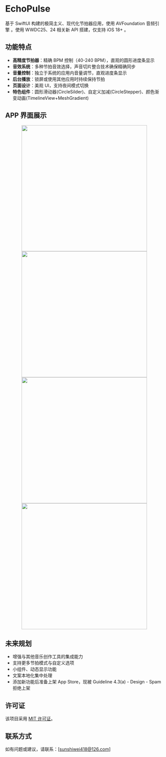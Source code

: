 # EchoPulse

基于 SwiftUI 构建的极简主义、现代化节拍器应用，使用 AVFoundation 音频引擎 。使用 WWDC25、24 相关新 API 搭建，仅支持 iOS 18+ 。

## 功能特点

- **高精度节拍器**：精确 BPM 控制（40-240 BPM），直观的圆形进度条显示
- **音效系统**：多种节拍音效选择，声音切片整合技术确保精确同步
- **音量控制**：独立于系统的应用内音量调节，直观进度条显示
- **后台播放**：锁屏或使用其他应用时持续保持节拍
- **页面设计**：美观 UI，支持夜间模式切换
- **特色组件**：圆形滑动器(CircleSilder)、自定义加减(CircleStepper)、颜色渐变动画(TimelineView+MeshGradient)

## APP 界面展示

<div align="center">   <img src="https://github.com/user-attachments/assets/f105c8ab-ed36-49a3-b146-11d8d9b9ff14" width="400" />   <img src="https://github.com/user-attachments/assets/5bbe0bfb-b72c-4cf9-adcd-3b3c389cdcee" width="400" /> </div> <div align="center">   <img src="https://github.com/user-attachments/assets/9a7a7507-486a-440f-b048-eb8491a9b810" width="400" />   <img src="https://github.com/user-attachments/assets/7ff380a5-c4f0-446c-a357-b03fd3f3875c" width="400" /> </div>

## 未来规划

- 增强与其他音乐创作工具的集成能力
- 支持更多节拍模式与自定义选项
- 小组件、动态显示功能
- 文案本地化集中处理
- 添加新功能后准备上架 App Store，现被 Guideline 4.3(a) - Design - Spam 拒绝上架

## 许可证

该项目采用 [MIT 许可证](https://github.com/Weixi779/EchoPulse/blob/main/LICENSE)。

## 联系方式

如有问题或建议，请联系：[sunshiwei418@126.com]
